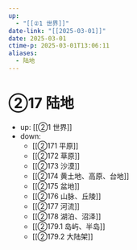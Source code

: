 ```yaml
---
up:
  - "[[②1 世界]]"
date-link: "[[2025-03-01]]"
date: 2025-03-01
ctime-p: 2025-03-01T13:06:11
aliases:
  - 陆地
---
```


# ②17 陆地

- up: [[②1 世界]]
- down:	
	- [[②171 平原]]
	- [[②172 草原]]
	- [[②173 沙漠]]
	- [[②174 黄土地、高原、台地]]
	- [[②175 盆地]]
	- [[②176 山脉、丘陵]]
	- [[②177 河流]]
	- [[②178 湖泊、沼泽]]
	- [[②179.1 岛屿、半岛]]
	- [[②179.2 大陆架]]
	
